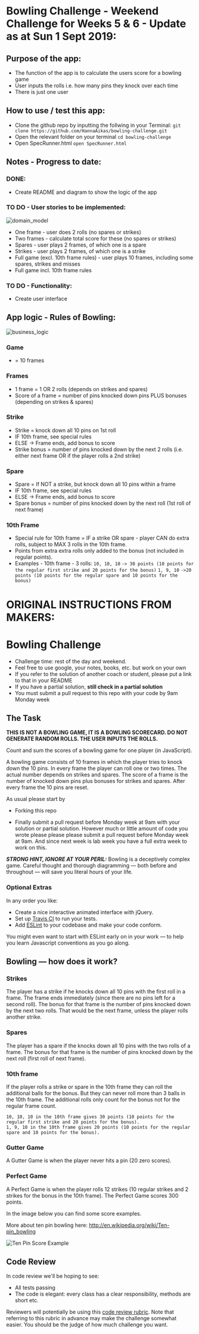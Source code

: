 Bowling Challenge - Weekend Challenge for Weeks 5 & 6 - Update as at Sun 1 Sept 2019:
=================
## Purpose of the app:
* The function of the app is to calculate the users score for a bowling game
* User inputs the rolls i.e. how many pins they knock over each time
* There is just one user

## How to use / test this app:
* Clone the github repo by inputting the follwing in your Terminal:
`git clone https://github.com/HannaAikas/bowling-challenge.git`
* Open the relevant folder on your terminal
`cd bowling-challenge`
* Open SpecRunner.html
`open SpecRunner.html`

## Notes - Progress to date:
### DONE:
* Create README and diagram to show the logic of the app
### TO DO - User stories to be implemented:
![domain_model](./images/bowling-domain-model.png)
* One frame - user does 2 rolls (no spares or strikes)
* Two frames - calculate total score for these (no spares or strikes)
* Spares - user plays 2 frames, of which one is a spare
* Strikes - user plays 2 frames, of which one is a strike
* Full game (excl. 10th frame rules) - user plays 10 frames, including some spares, strikes and misses
* Full game incl. 10th frame rules
### TO DO - Functionality:
* Create user interface

## App logic - Rules of Bowling:
![business_logic](./images/bowling-logic.png)

### Game
* = 10 frames
### Frames
* 1 frame = 1 OR 2 rolls (depends on strikes and spares)
* Score of a frame = number of pins knocked down pins PLUS bonuses (depending on strikes & spares)
### Strike
* Strike = knock down all 10 pins on 1st roll
* IF 10th frame, see special rules
* ELSE -> Frame ends, add bonus to score
* Strike bonus = number of pins knocked down by the next 2 rolls (i.e. either next frame OR if the player rolls a 2nd strike)
### Spare
* Spare = If NOT a strike, but knock down all 10 pins within a frame
* IF 10th frame, see special rules
* ELSE -> Frame ends, add bonus to score
* Spare bonus = number of pins knocked down by the next roll (1st roll of next frame)
### 10th Frame
* Special rule for 10th frame = IF a strike OR spare - player CAN do extra rolls, subject to MAX 3 rolls in the 10th frame.
* Points from extra extra rolls only added to the bonus (not included in regular points).
* Examples - 10th frame - 3 rolls:
`10, 10, 10`
`-> 30 points (10 points for the regular first strike and 20 points for the bonus)`
`1, 9, 10`
`->20 points (10 points for the regular spare and 10 points for the bonus)`


ORIGINAL INSTRUCTIONS FROM MAKERS:
=================
Bowling Challenge
=================


* Challenge time: rest of the day and weekend.
* Feel free to use google, your notes, books, etc. but work on your own
* If you refer to the solution of another coach or student, please put a link to that in your README
* If you have a partial solution, **still check in a partial solution**
* You must submit a pull request to this repo with your code by 9am Monday week

## The Task

**THIS IS NOT A BOWLING GAME, IT IS A BOWLING SCORECARD. DO NOT GENERATE RANDOM ROLLS. THE USER INPUTS THE ROLLS.**

Count and sum the scores of a bowling game for one player (in JavaScript).

A bowling game consists of 10 frames in which the player tries to knock down the 10 pins. In every frame the player can roll one or two times. The actual number depends on strikes and spares. The score of a frame is the number of knocked down pins plus bonuses for strikes and spares. After every frame the 10 pins are reset.

As usual please start by

* Forking this repo

* Finally submit a pull request before Monday week at 9am with your solution or partial solution.  However much or little amount of code you wrote please please please submit a pull request before Monday week at 9am.  And since next week is lab week you have a full extra week to work on this.

___STRONG HINT, IGNORE AT YOUR PERIL:___ Bowling is a deceptively complex game. Careful thought and thorough diagramming — both before and throughout — will save you literal hours of your life.

### Optional Extras

In any order you like:

* Create a nice interactive animated interface with jQuery.
* Set up [Travis CI](https://travis-ci.org) to run your tests.
* Add [ESLint](http://eslint.org/) to your codebase and make your code conform.

You might even want to start with ESLint early on in your work — to help you
learn Javascript conventions as you go along.

## Bowling — how does it work?

### Strikes

The player has a strike if he knocks down all 10 pins with the first roll in a frame. The frame ends immediately (since there are no pins left for a second roll). The bonus for that frame is the number of pins knocked down by the next two rolls. That would be the next frame, unless the player rolls another strike.

### Spares

The player has a spare if the knocks down all 10 pins with the two rolls of a frame. The bonus for that frame is the number of pins knocked down by the next roll (first roll of next frame).

### 10th frame

If the player rolls a strike or spare in the 10th frame they can roll the additional balls for the bonus. But they can never roll more than 3 balls in the 10th frame. The additional rolls only count for the bonus not for the regular frame count.

    10, 10, 10 in the 10th frame gives 30 points (10 points for the regular first strike and 20 points for the bonus).
    1, 9, 10 in the 10th frame gives 20 points (10 points for the regular spare and 10 points for the bonus).

### Gutter Game

A Gutter Game is when the player never hits a pin (20 zero scores).

### Perfect Game

A Perfect Game is when the player rolls 12 strikes (10 regular strikes and 2 strikes for the bonus in the 10th frame). The Perfect Game scores 300 points.

In the image below you can find some score examples.

More about ten pin bowling here: http://en.wikipedia.org/wiki/Ten-pin_bowling

![Ten Pin Score Example](images/example_ten_pin_scoring.png)

## Code Review

In code review we'll be hoping to see:

* All tests passing
* The code is elegant: every class has a clear responsibility, methods are short etc.

Reviewers will potentially be using this [code review rubric](docs/review.md).  Note that referring to this rubric in advance may make the challenge somewhat easier.  You should be the judge of how much challenge you want.
